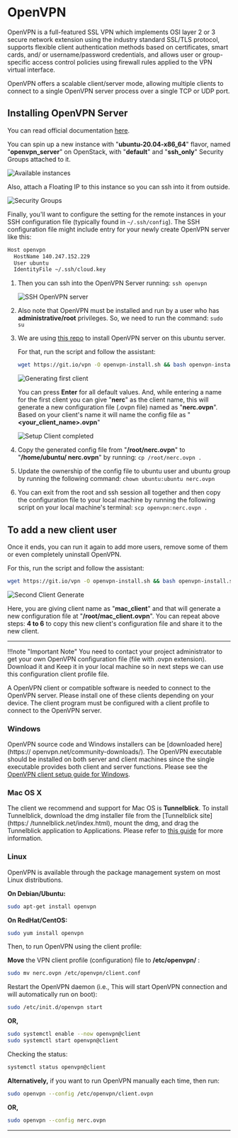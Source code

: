 # OpenVPN

OpenVPN is a full-featured SSL VPN which implements OSI layer 2 or 3 secure
network extension using the industry standard SSL/TLS protocol, supports
flexible client authentication methods based on certificates, smart cards, and/
or username/password credentials, and allows user or group-specific access
control policies using firewall rules applied to the VPN virtual interface.

OpenVPN offers a scalable client/server mode, allowing multiple clients to
connect to a single OpenVPN server process over a single TCP or UDP port.

## Installing OpenVPN Server

You can read official documentation [here](https://openvpn.net/community-resources/how-to/#installing-openvpn).

You can spin up a new instance with "**ubuntu-20.04-x86_64**" flavor, named
"**openvpn_server**" on OpenStack, with "**default**" and "**ssh_only**"
Security Groups attached to it.

![Available instances](images/available_instances.png)

Also, attach a Floating IP to this instance so you can ssh into it from outside.

![Security Groups](images/security_groups.png)

Finally, you'll want to configure the setting for the remote instances in your
SSH configuration file (typically found in `~/.ssh/config`). The SSH
configuration file might include entry for your newly create OpenVPN server
like this:

```sh
Host openvpn
  HostName 140.247.152.229
  User ubuntu
  IdentityFile ~/.ssh/cloud.key
```

1. Then you can ssh into the OpenVPN Server running: `ssh openvpn`

    ![SSH OpenVPN server](images/ssh_server.png)

2. Also note that OpenVPN must be installed and run by a user who has
**administrative/root** privileges. So, we need to run the command: `sudo su`

3. We are using [this repo](https://github.com/Nyr/openvpn-install) to install
OpenVPN server on this ubuntu server.

    For that, run the script and follow the assistant:

      ```sh
      wget https://git.io/vpn -O openvpn-install.sh && bash openvpn-install.sh
      ```

      ![Generating first client](images/generate_client_nerc.png)

      You can press **Enter** for all default values. And, while entering a name
      for the first client you can give "**nerc**" as the client name, this will
      generate a new configuration file (.ovpn file) named as "**nerc.ovpn**".
      Based on your client's name it will name the config file as
      "**<your_client_name>.ovpn**"

      ![Setup Client completed](images/setup_client_completed.png)

4. Copy the generated config file from "**/root/nerc.ovpn**" to "**/home/ubuntu/
nerc.ovpn**" by running: `cp /root/nerc.ovpn .`

5. Update the ownership of the config file to ubuntu user and ubuntu group by
running the following command: `chown ubuntu:ubuntu nerc.ovpn`

6. You can exit from the root and ssh session all together and then copy the
configuration file to your local machine by running the following script on
your local machine's terminal: `scp openvpn:nerc.ovpn .`

## To add a new client user

Once it ends, you can run it again to add more users, remove some of them or
even completely uninstall OpenVPN.

For this, run the script and follow the assistant:

```sh
wget https://git.io/vpn -O openvpn-install.sh && bash openvpn-install.sh
```

![Second Client Generate](images/second_client_generate.png)

Here, you are giving client name as "**mac_client**" and that will generate a
new configuration file at "**/root/mac_client.ovpn**". You can repeat above
steps: **4 to 6** to copy this new client's configuration file and share it to
the new client.

---

!!!note "Important Note"
    You need to contact your project administrator to get your own OpenVPN
    configuration file (file with .ovpn extension). Download it and Keep it in
    your local machine so in next steps we can use this configuration client
    profile file.

A OpenVPN client or compatible software is needed to connect to the OpenVPN
server. Please install one of these clients depending on your device. The
client program must be configured with a client profile to connect to the
OpenVPN server.

### Windows

OpenVPN source code and Windows installers can be [downloaded here](https://
openvpn.net/community-downloads/). The OpenVPN executable should be installed
on both server and client machines since the single executable provides both
client and server functions. Please see the [OpenVPN client setup guide for
Windows](openvpn_gui_for_windows.md).

### Mac OS X

The client we recommend and support for Mac OS is **Tunnelblick**. To install
Tunnelblick, download the dmg installer file from the [Tunnelblick site](https:/
/tunnelblick.net/index.html), mount the dmg, and drag the Tunnelblick
application to Applications. Please refer to
[this guide](tunnelblick_for_macos.md) for more information.

### Linux

OpenVPN is available through the package management system on most Linux distributions.

**On Debian/Ubuntu:**

```sh
sudo apt-get install openvpn
```

**On RedHat/CentOS:**

```sh
sudo yum install openvpn
```

Then, to run OpenVPN using the client profile:

**Move** the VPN client profile (configuration) file to **/etc/openvpn/** :

```sh
sudo mv nerc.ovpn /etc/openvpn/client.conf
```

Restart the OpenVPN daemon (i.e., This will start OpenVPN connection and will
automatically run on boot):

```sh
sudo /etc/init.d/openvpn start
```

**OR,**

```sh
sudo systemctl enable --now openvpn@client
sudo systemctl start openvpn@client
```

Checking the status:

```sh
systemctl status openvpn@client
```

**Alternatively,** if you want to run OpenVPN manually each time, then run:

```sh
sudo openvpn --config /etc/openvpn/client.ovpn
```

**OR,**

```sh
sudo openvpn --config nerc.ovpn
```

---
